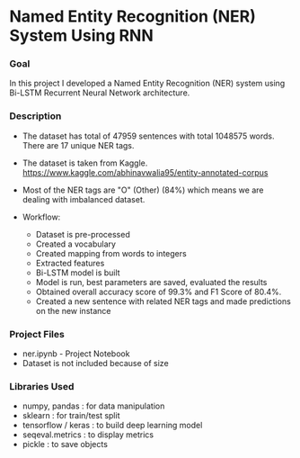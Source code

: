# Named Entity Recognition (NER) System Using RNN

### Goal
In this project I developed a Named Entity Recognition (NER) system using Bi-LSTM Recurrent Neural Network architecture. 
 
### Description
* The dataset has total of 47959 sentences with total 1048575 words. There are 17 unique NER tags.

* The dataset is taken from Kaggle.  https://www.kaggle.com/abhinavwalia95/entity-annotated-corpus

* Most of the NER tags are "O" (Other) (84%) which means we are dealing with imbalanced dataset.

* Workflow:

    * Dataset is pre-processed
    * Created a vocabulary
    * Created mapping from words to integers
    * Extracted features
    * Bi-LSTM model is built
    * Model is run, best parameters are saved, evaluated the results
    * Obtained overall accuracy score of 99.3% and F1 Score of 80.4%.
    * Created a new sentence with related NER tags and made predictions on the new instance

### Project Files
* ner.ipynb - Project Notebook
* Dataset is not included because of size

### Libraries Used
*	numpy, pandas : for data manipulation
*	sklearn : for train/test split
*	tensorflow / keras : to build deep learning model
*	seqeval.metrics : to display metrics
*	pickle : to save objects

